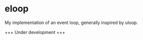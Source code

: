 # eloop

My implementation of an event loop, generally inspired by uloop.

+++ Under development +++
